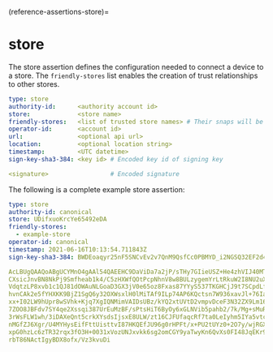 (reference-assertions-store)=
# store

The store assertion defines the configuration needed to connect a device to a store.  The `friendly-stores` list enables the creation of trust relationships to other stores.

```yaml
type: store
authority-id:	   <authority account id>
store:			   <store name>
friendly-stores:   <list of trusted store names> # Their snaps will be made available to the store.
operator-id: 	   <account id>
url: 			   <optional api url>
location: 		   <optional location string>
timestamp:		   <UTC datetime>
sign-key-sha3-384: <key id> # Encoded key id of signing key

<signature>                 # Encoded signature
```

The following is a complete example store assertion:

```yaml
type: store
authority-id: canonical
store: UDifxuoKrcYe65492eDA
friendly-stores:
  - example-store
operator-id: canonical
timestamp: 2021-06-16T10:13:54.711843Z
sign-key-sha3-384: BWDEoaqyr25nF5SNCvEv2v7QnM9QsfCc0PBMYD_i2NGSQ32EF2d4D0hqUel3m8ul

AcLBUgQAAQoABgUCYMnO4gAAl54QAEEHC9DaViDa7a2jP/sTHy7GIieUSZ+He4zhVIJ40MTL4RFl
CXsicJnvBN8NkPj9Smfheab1k4/C5zHXWfQOtPcpNhnV8w8BULzygemYrLtRkuW2I8NU2uXziARU
VdqtzLP8xvb1c1QJ81dOWAuNLGoaD3GX3jV0e65oz8Fxas87YYyS537TKGHCjJ9t7SCpdLfGBRl4
hvnCAk2e5fYHXKK9BjZ1SgQ6y32OXWsxlH0lMiTAf9ILp74AP6KQctsn7W936xavJl+76IaTIWee
xx+I02LW9hUpr8wSVhk+Kjq7XgIQNMimVAIDsUBz/kYQ2xtUVtD2vmpvDceF3N32ZX9Lm16xBQTo
7ZOO8JBFdv7SY4qe2Xssqi387UrEuMzBF/sPtsHiT6ByOy6xGLNVib5pahb2/7k/Mg+sMuREY/n+
3rWsFLW1wh/3iDAXeQnt5crkXYsdsIjsxE8ULW/zt16CJFUfaqcRf7ta0LeIyhm5IYa5vtcC2wOy
nMGfZJ6Xgr/U4MYHysEifFttUisttvI87HKQEfJU96g0rHPFt/x+PU2tUYz0+2O7y/wjRGXemOaq
xpG0hzLc6zTR32rqx3fO3H+0031xVozUNJxvkk6sg2omCGY9yaTwyKn6QvXs0FI48JqEKr9cdV7v
rbT86NActIgyBDX8ofx/Vz3kvuDi
```
